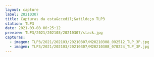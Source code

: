 ```yaml
---
layout: capture
label: 20210307
title: Capturas da esta&ccedil;&atilde;o TLP3
station: TLP3
date: 2021-03-08 00:25:12
preview: TLP3/2021/202103/20210307/stack.jpg
capturas:
  - imagem: TLP3/2021/202103/20210307/M20210308_002512_TLP_3P.jpg
  - imagem: TLP3/2021/202103/20210307/M20210308_070224_TLP_3P.jpg
---
```

